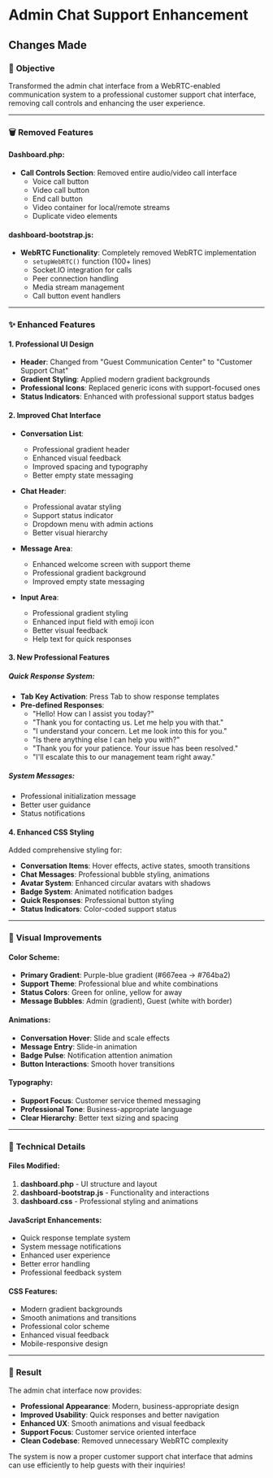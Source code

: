 # Admin Chat Support Enhancement

## Changes Made

### 🎯 **Objective**
Transformed the admin chat interface from a WebRTC-enabled communication system to a professional customer support chat interface, removing call controls and enhancing the user experience.

---

### 🗑️ **Removed Features**

#### Dashboard.php:
- **Call Controls Section**: Removed entire audio/video call interface
  - Voice call button
  - Video call button  
  - End call button
  - Video container for local/remote streams
  - Duplicate video elements

#### dashboard-bootstrap.js:
- **WebRTC Functionality**: Completely removed WebRTC implementation
  - `setupWebRTC()` function (100+ lines)
  - Socket.IO integration for calls
  - Peer connection handling
  - Media stream management
  - Call button event handlers

---

### ✨ **Enhanced Features**

#### 1. **Professional UI Design**
- **Header**: Changed from "Guest Communication Center" to "Customer Support Chat"
- **Gradient Styling**: Applied modern gradient backgrounds
- **Professional Icons**: Replaced generic icons with support-focused ones
- **Status Indicators**: Enhanced with professional support status badges

#### 2. **Improved Chat Interface**
- **Conversation List**: 
  - Professional gradient header
  - Enhanced visual feedback
  - Improved spacing and typography
  - Better empty state messaging

- **Chat Header**:
  - Professional avatar styling
  - Support status indicator
  - Dropdown menu with admin actions
  - Better visual hierarchy

- **Message Area**:
  - Enhanced welcome screen with support theme
  - Professional gradient background
  - Improved empty state messaging

- **Input Area**:
  - Professional gradient styling
  - Enhanced input field with emoji icon
  - Better visual feedback
  - Help text for quick responses

#### 3. **New Professional Features**

##### Quick Response System:
- **Tab Key Activation**: Press Tab to show response templates
- **Pre-defined Responses**:
  - "Hello! How can I assist you today?"
  - "Thank you for contacting us. Let me help you with that."
  - "I understand your concern. Let me look into this for you."
  - "Is there anything else I can help you with?"
  - "Thank you for your patience. Your issue has been resolved."
  - "I'll escalate this to our management team right away."

##### System Messages:
- Professional initialization message
- Better user guidance
- Status notifications

#### 4. **Enhanced CSS Styling**

Added comprehensive styling for:
- **Conversation Items**: Hover effects, active states, smooth transitions
- **Chat Messages**: Professional bubble styling, animations
- **Avatar System**: Enhanced circular avatars with shadows
- **Badge System**: Animated notification badges
- **Quick Responses**: Professional button styling
- **Status Indicators**: Color-coded support status

---

### 🎨 **Visual Improvements**

#### Color Scheme:
- **Primary Gradient**: Purple-blue gradient (#667eea → #764ba2)
- **Support Theme**: Professional blue and white combinations
- **Status Colors**: Green for online, yellow for away
- **Message Bubbles**: Admin (gradient), Guest (white with border)

#### Animations:
- **Conversation Hover**: Slide and scale effects
- **Message Entry**: Slide-in animation
- **Badge Pulse**: Notification attention animation
- **Button Interactions**: Smooth hover transitions

#### Typography:
- **Support Focus**: Customer service themed messaging
- **Professional Tone**: Business-appropriate language
- **Clear Hierarchy**: Better text sizing and spacing

---

### 🔧 **Technical Details**

#### Files Modified:
1. **dashboard.php** - UI structure and layout
2. **dashboard-bootstrap.js** - Functionality and interactions  
3. **dashboard.css** - Professional styling and animations

#### JavaScript Enhancements:
- Quick response template system
- System message notifications
- Enhanced user experience
- Better error handling
- Professional feedback system

#### CSS Features:
- Modern gradient backgrounds
- Smooth animations and transitions
- Professional color scheme
- Enhanced visual feedback
- Mobile-responsive design

---

### 🚀 **Result**

The admin chat interface now provides:
- **Professional Appearance**: Modern, business-appropriate design
- **Improved Usability**: Quick responses and better navigation
- **Enhanced UX**: Smooth animations and visual feedback
- **Support Focus**: Customer service oriented interface
- **Clean Codebase**: Removed unnecessary WebRTC complexity

The system is now a proper customer support chat interface that admins can use efficiently to help guests with their inquiries!